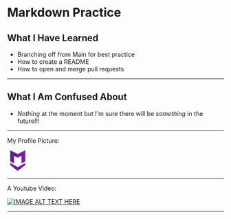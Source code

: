 # **Markdown Practice**

## **What I Have Learned**

* Branching off from Main for best practice
* How to create a README
* How to open and merge pull requests

---

## **What I Am Confused About**

* *Nothing* at the moment but I'm sure there will be *something* in the future!!!

---

My Profile Picture:

![alt text](https://github.com/adam-p/markdown-here/raw/master/src/common/images/icon48.png "Logo Title Text 1")

---

A Youtube Video:

[![IMAGE ALT TEXT HERE](http://img.youtube.com/vi/dQw4w9WgXcQ/0.jpg)](http://www.youtube.com/watch?v=dQw4w9WgXcQ)

---
